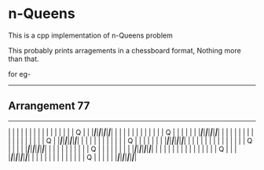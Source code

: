 # n-Queens
This is a cpp implementation of n-Queens problem
 
 
 
This probably prints arragements in a chessboard format, Nothing more than that. 


for eg-

---------------------------------
Arrangement 77
---------------------------------

 _______________________________
|   |   |   |   |   |   |   |   |
|   |   |   |   |   |   | Q |   |
|___|___|___|___|___|___|___|___|
|   |   |   |   |   |   |   |   |
|   |   | Q |   |   |   |   |   |
|___|___|___|___|___|___|___|___|
|   |   |   |   |   |   |   |   |
|   |   |   |   |   |   |   | Q |
|___|___|___|___|___|___|___|___|
|   |   |   |   |   |   |   |   |
|   | Q |   |   |   |   |   |   |
|___|___|___|___|___|___|___|___|
|   |   |   |   |   |   |   |   |
|   |   |   |   | Q |   |   |   |
|___|___|___|___|___|___|___|___|
|   |   |   |   |   |   |   |   |
| Q |   |   |   |   |   |   |   |
|___|___|___|___|___|___|___|___|
|   |   |   |   |   |   |   |   |
|   |   |   |   |   | Q |   |   |
|___|___|___|___|___|___|___|___|
|   |   |   |   |   |   |   |   |
|   |   |   | Q |   |   |   |   |
|___|___|___|___|___|___|___|___|


